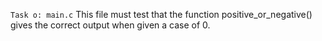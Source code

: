 `Task o: main.c`
This file must test that the function positive_or_negative() gives the correct output when given a case of 0.
